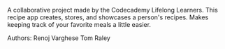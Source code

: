A collaborative project made by the Codecademy Lifelong Learners. This recipe app creates, stores, and showcases a person's recipes. Makes keeping track of your favorite meals a little easier.

Authors:
Renoj Varghese
Tom Raley
